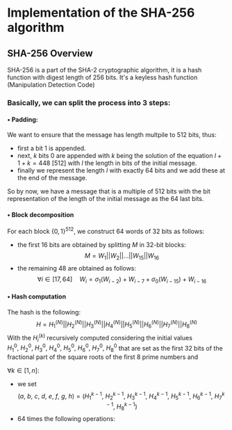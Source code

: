 # Implementation of the SHA-256 algorithm

## SHA-256 Overview
SHA-256 is a part of the SHA-2 cryptographic algorithm, it is a hash function with digest length of 256 bits. It's a keyless hash function (Manipulation Detection Code)

### Basically, we can split the process into 3 steps:
#### • Padding:
We want to ensure that the message has length multpile to 512 bits, thus:
- first a bit 1 is appended.
- next, $k$ bits 0 are appended with $k$ being the solution of the equation $l+1+k = 448 \ [512]$ with $l$ the length in bits of the initial message.
- finally we represent the length $l$ with exactly 64 bits and we add these at the end of the message.

So by now, we have a message that is a multiple of 512 bits with the bit representation of the length of the initial message as the 64 last bits.

#### • Block decomposition
For each block $\{0,1\}^{512}$, we construct 64 words of 32 bits as follows:
- the first 16 bits are obtained by splitting $M$ in 32-bit blocks:
$$M=W_1||W_2||...||W_{15}||W_{16}$$ 
- the remaining 48 are obtained as follows:
$$\forall i \in [17,64] \quad W_i = \sigma_1(W_{i-2})+W_{i-7}+\sigma_0(W_{i-15})+W_{i-16}$$

#### • Hash computation
The hash is the following: $$H=H_1^{(N)}||H_2^{(N)}||H_3^{(N)}||H_4^{(N)}||H_5^{(N)}||H_6^{(N)}||H_7^{(N)}||H_8^{(N)}$$
With the $H_i^{(k)}$ recursively computed considering the initial values $H_1^{0},\ H_2^{0},\ H_3^{0},\ H_4^{0},\ H_5^{0},\ H_6^{0},\ H_7^{0},\ H_8^{0}$ that are set as the first 32 bits of the fractional part of the square roots of the first 8 prime numbers and

$\forall k \in [1, n]:$
- we set $$(a,\ b,\ c,\ d,\ e,\ f,\ g,\ h)=(H_1^{k-1},\ H_2^{k-1},\ H_3^{k-1},\ H_4^{k-1},\ H_5^{k-1},\ H_6^{k-1},\ H_7^{k-1},\ H_8^{k-1})$$
- 64 times the following operations:
$$
$$

